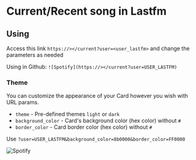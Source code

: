 # Current/Recent song in Lastfm

## Using

Access this link `https://></current?user=<user_lastfm>` and change the parameters as needed

Using in Github: `![Spotify](https://></current?user=USER_LASTFM)`

### Theme

You can customize the appearance of your Card however you wish with URL params.

- `theme` - Pre-defined themes `light` or `dark`
- `background_color` - Card's background color (hex color) without `#`
- `border_color` - Card border color (hex color) without `#`

Use `?user=USER_LASTFM&background_color=8b0000&border_color=FF0000`

![Spotify](https://></current?user=AAA&background_color=8b0000&border_color=FF0000)
